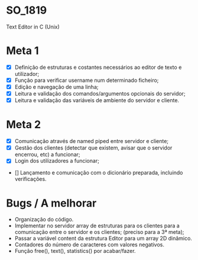 # SO_1819
Text Editor in C (Unix)

# Meta 1
 - [x] Definição de estruturas e costantes necessários ao editor de texto e utilizador;
 - [x] Função para verificar username num determinado ficheiro;
 - [x] Edição e navegação de uma linha;
 - [X] Leitura e validação dos comandos/argumentos opcionais do servidor;
 - [x] Leitura e validação das variáveis de ambiente do servidor e cliente.

# Meta 2
 - [x] Comunicação através de named piped entre servidor e cliente;
 - [x] Gestão dos clientes (detectar que existem, avisar que o servidor encerrou, etc) a funcionar;
 - [x] Login dos utilizadores a funcionar;
 - [] Lançamento e comunicação com o dicionário preparada, incluindo verificações.


# Bugs / A melhorar
 - Organização do código.
 - Implementar no servidor array de estruturas para os clientes para a comunicação entre o servidor e os clientes; (preciso para a 3ª meta);
 - Passar a variável content da estrutura Editor para um array 2D dinâmico.
 - Contadores do número de caracteres com valores negativos.
 - Função free(), text(), statistics() por acabar/fazer.
